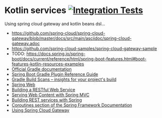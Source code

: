# Kotlin services [![Integration Tests](https://github.com/daggerok/k-services/workflows/integration-tests/badge.svg)](https://github.com/daggerok/k-services/actions)
Using spring cloud gateway and kotlin beans dsl...

* https://github.com/spring-cloud/spring-cloud-gateway/blob/master/docs/src/main/asciidoc/spring-cloud-gateway.adoc
* https://github.com/spring-cloud-samples/spring-cloud-gateway-sample
* TODO: https://docs.spring.io/spring-boot/docs/current/reference/html/spring-boot-features.html#boot-features-kotlin-resources-examples
* [Official Gradle documentation](https://docs.gradle.org)
* [Spring Boot Gradle Plugin Reference Guide](https://docs.spring.io/spring-boot/docs/2.1.13.RELEASE/gradle-plugin/reference/html/)
* [Gradle Build Scans – insights for your project's build](https://scans.gradle.com#gradle)
* [Spring Web](https://docs.spring.io/spring-boot/docs/2.2.5.RELEASE/reference/htmlsingle/#boot-features-developing-web-applications)
* [Building a RESTful Web Service](https://spring.io/guides/gs/rest-service/)
* [Serving Web Content with Spring MVC](https://spring.io/guides/gs/serving-web-content/)
* [Building REST services with Spring](https://spring.io/guides/tutorials/bookmarks/)
* [Coroutines section of the Spring Framework Documentation](https://docs.spring.io/spring/docs/5.2.4.RELEASE/spring-framework-reference/languages.html#coroutines)
* [Using Spring Cloud Gateway](https://github.com/spring-cloud-samples/spring-cloud-gateway-sample)
